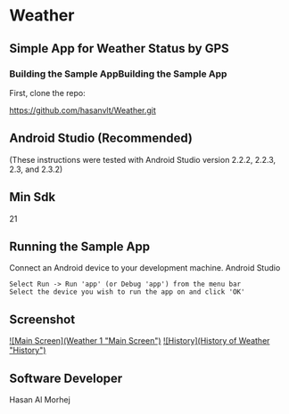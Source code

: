 # Weather
## Simple App for Weather Status by GPS
### Building the Sample AppBuilding the Sample App
First, clone the repo:

https://github.com/hasanvlt/Weather.git

## Android Studio (Recommended)

(These instructions were tested with Android Studio version 2.2.2, 2.2.3, 2.3, and 2.3.2)

## Min Sdk
21

## Running the Sample App

Connect an Android device to your development machine.
Android Studio

    Select Run -> Run 'app' (or Debug 'app') from the menu bar
    Select the device you wish to run the app on and click 'OK'

## Screenshot
[![Main Screen](Weather 1 "Main Screen")](https://github.com/hasanvlt/Weather/blob/master/screenshots/Screenshot_20220919-030641_Weather.jpg "Main Screen")
[![History](History of Weather "History")](https://github.com/hasanvlt/Weather/blob/master/screenshots/Screenshot_20220919-030708_Weather.jpg "History")

## Software Developer
Hasan Al Morhej
